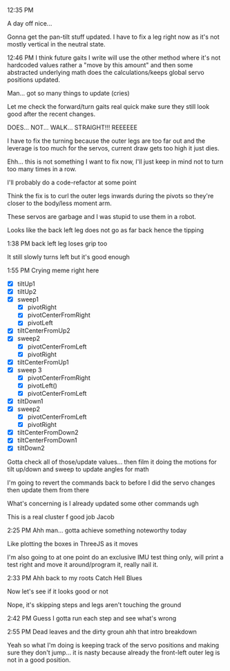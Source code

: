 12:35 PM

A day off nice...

Gonna get the pan-tilt stuff updated. I have to fix a leg right now as it's not mostly vertical in the neutral state.

12:46 PM
I think future gaits I write will use the other method where it's not hardcoded values rather a "move by this amount" and then some abstracted underlying math does the calculations/keeps global servo positions updated.

Man... got so many things to update (cries)

Let me check the forward/turn gaits real quick make sure they still look good after the recent changes.

DOES... NOT... WALK... STRAIGHT!!! REEEEEE

I have to fix the turning because the outer legs are too far out and the leverage is too much for the servos, current draw gets too high it just dies.

Ehh... this is not something I want to fix now, I'll just keep in mind not to turn too many times in a row.

I'll probably do a code-refactor at some point

Think the fix is to curl the outer legs inwards during the pivots so they're closer to the body/less moment arm.

These servos are garbage and I was stupid to use them in a robot.

Looks like the back left leg does not go as far back hence the tipping

1:38 PM
back left leg loses grip too

It still slowly turns left but it's good enough

1:55 PM
Crying meme right here

- [x] tiltUp1
- [x] tiltUp2
- [x] sweep1
  - [x] pivotRight
  - [x] pivotCenterFromRight
  - [x] pivotLeft
- [x] tiltCenterFromUp2
- [x] sweep2
  - [x] pivotCenterFromLeft
  - [x] pivotRight
- [x] tiltCenterFromUp1
- [x] sweep 3
  - [x] pivotCenterFromRight
  - [x] pivotLeft()
  - [x] pivotCenterFromLeft
- [x] tiltDown1
- [x] sweep2
  - [x] pivotCenterFromLeft
  - [x] pivotRight
- [x] tiltCenterFromDown2
- [x] tiltCenterFromDown1
- [x] tiltDown2

Gotta check all of those/update values... then film it doing the motions for tilt up/down and sweep to update angles for math

I'm going to revert the commands back to before I did the servo changes then update them from there

What's concerning is I already updated some other commands ugh

This is a real cluster f good job Jacob

2:25 PM
Ahh man... gotta achieve something noteworthy today

Like plotting the boxes in ThreeJS as it moves

I'm also going to at one point do an exclusive IMU test thing only, will print a test right and move it around/program it, really nail it.

2:33 PM
Ahh back to my roots Catch Hell Blues

Now let's see if it looks good or not

Nope, it's skipping steps and legs aren't touching the ground

2:42 PM
Guess I gotta run each step and see what's wrong

2:55 PM
Dead leaves and the dirty groun ahh that intro breakdown

Yeah so what I'm doing is keeping track of the servo positions and making sure they don't jump... it is nasty because already the front-left outer leg is not in a good position.


